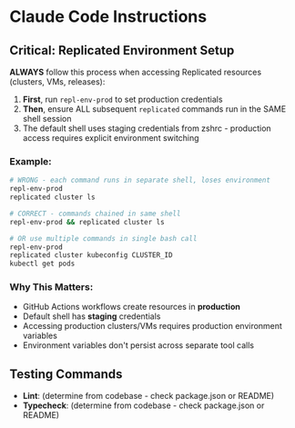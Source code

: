 # Claude Code Instructions

## Critical: Replicated Environment Setup

**ALWAYS** follow this process when accessing Replicated resources (clusters, VMs, releases):

1. **First**, run `repl-env-prod` to set production credentials
2. **Then**, ensure ALL subsequent `replicated` commands run in the SAME shell session
3. The default shell uses staging credentials from zshrc - production access requires explicit environment switching

### Example:
```bash
# WRONG - each command runs in separate shell, loses environment
repl-env-prod
replicated cluster ls

# CORRECT - commands chained in same shell
repl-env-prod && replicated cluster ls

# OR use multiple commands in single bash call
repl-env-prod
replicated cluster kubeconfig CLUSTER_ID
kubectl get pods
```

### Why This Matters:
- GitHub Actions workflows create resources in **production**
- Default shell has **staging** credentials
- Accessing production clusters/VMs requires production environment variables
- Environment variables don't persist across separate tool calls

## Testing Commands

- **Lint**: (determine from codebase - check package.json or README)
- **Typecheck**: (determine from codebase - check package.json or README)